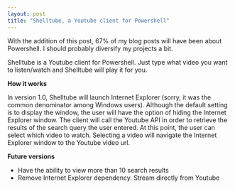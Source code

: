 ```yaml
---
layout: post
title: "Shelltube, a Youtube client for Powershell"
---
```


With the addition of this post, 67% of my blog posts will have been about Powershell. I should probably diversify my projects a bit.

Shelltube is a Youtube client for Powershell. Just type what video you want to listen/watch and Shelltube will play it for you.

**How it works**

In version 1.0, Shelltube will launch Internet Explorer (sorry, it was the common denominator among Windows users). Although the default setting is to display the window, the user will have the option of hiding the Internet Explorer window.
The client will call the Youtube API in order to retrieve the results of the search query the user entered. At this point, the user can select which video to watch. Selecting a video will navigate the Internet Explorer window to the Youtube video url.

**Future versions**

* Have the ability to view more than 10 search results
* Remove Internet Explorer dependency. Stream directly from Youtube

